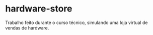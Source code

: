 # hardware-store
Trabalho feito durante o curso técnico, simulando uma loja virtual de vendas de hardware.
